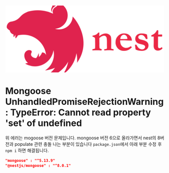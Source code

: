 ![](/study/assets/thumbnail_nestjs.png)

# Mongoose UnhandledPromiseRejectionWarning: TypeError: Cannot read property 'set' of undefined

위 에러는 mogoose 버전 문제입니다.
mongoose 버전 6으로 올라가면서 nest의 8버전과 populate 관련 충돌 나는 부분이 있습니다
`package.json`에서 아래 부분 수정 후 `npm i` 하면 해결됩니다.

```json
"mongoose" : "^5.13.9"
"@nestjs/mongoose" : "^8.0.1"
```
